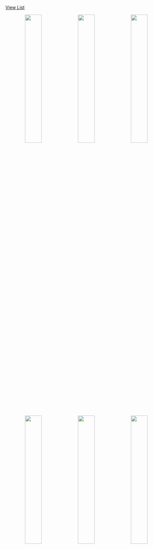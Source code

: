 [View List](https://khristin-schenk.github.io/projects/)



<p align="center">
  <img width="32%" src="https://assets.codepen.io/6566924/ch1.svg" alt=""/>
  <img width="32%" src="https://avatars.githubusercontent.com/u/104738808?v=4" alt=""/>
  <img width="32%" src="https://avatars.githubusercontent.com/u/104738808?v=4" alt=""/>
  <img width="32%" src="https://avatars.githubusercontent.com/u/104738808?v=4" alt=""/>
  <img width="32%" src="https://avatars.githubusercontent.com/u/104738808?v=4" alt=""/>
  <img width="32%" src="https://avatars.githubusercontent.com/u/104738808?v=4" alt=""/>
</p>
